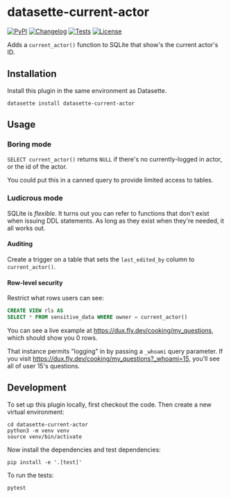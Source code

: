 # datasette-current-actor

[![PyPI](https://img.shields.io/pypi/v/datasette-current-actor.svg)](https://pypi.org/project/datasette-current-actor/)
[![Changelog](https://img.shields.io/github/v/release/cldellow/datasette-current-actor?include_prereleases&label=changelog)](https://github.com/cldellow/datasette-current-actor/releases)
[![Tests](https://github.com/cldellow/datasette-current-actor/workflows/Test/badge.svg)](https://github.com/cldellow/datasette-current-actor/actions?query=workflow%3ATest)
[![License](https://img.shields.io/badge/license-Apache%202.0-blue.svg)](https://github.com/cldellow/datasette-current-actor/blob/main/LICENSE)

Adds a `current_actor()` function to SQLite that show's the current actor's ID.

## Installation

Install this plugin in the same environment as Datasette.

    datasette install datasette-current-actor

## Usage

### Boring mode

`SELECT current_actor()` returns `NULL` if there's no currently-logged in actor,
or the id of the actor.

You could put this in a canned query to provide limited access to tables.

### Ludicrous mode

SQLite is _flexible_. It turns out you can refer to functions that don't exist
when issuing DDL statements. As long as they exist when they're needed, it all
works out.

#### Auditing

Create a trigger on a table that sets the `last_edited_by` column to
`current_actor()`.

#### Row-level security

Restrict what rows users can see:

```sql
CREATE VIEW rls AS
SELECT * FROM sensitive_data WHERE owner = current_actor()
```

You can see a live example at https://dux.fly.dev/cooking/my_questions, which should show you 0 rows.

That instance permits "logging" in by passing a `_whoami` query parameter. If you visit https://dux.fly.dev/cooking/my_questions?_whoami=15, you'll see all of user 15's questions.



## Development

To set up this plugin locally, first checkout the code. Then create a new virtual environment:

    cd datasette-current-actor
    python3 -m venv venv
    source venv/bin/activate

Now install the dependencies and test dependencies:

    pip install -e '.[test]'

To run the tests:

    pytest
